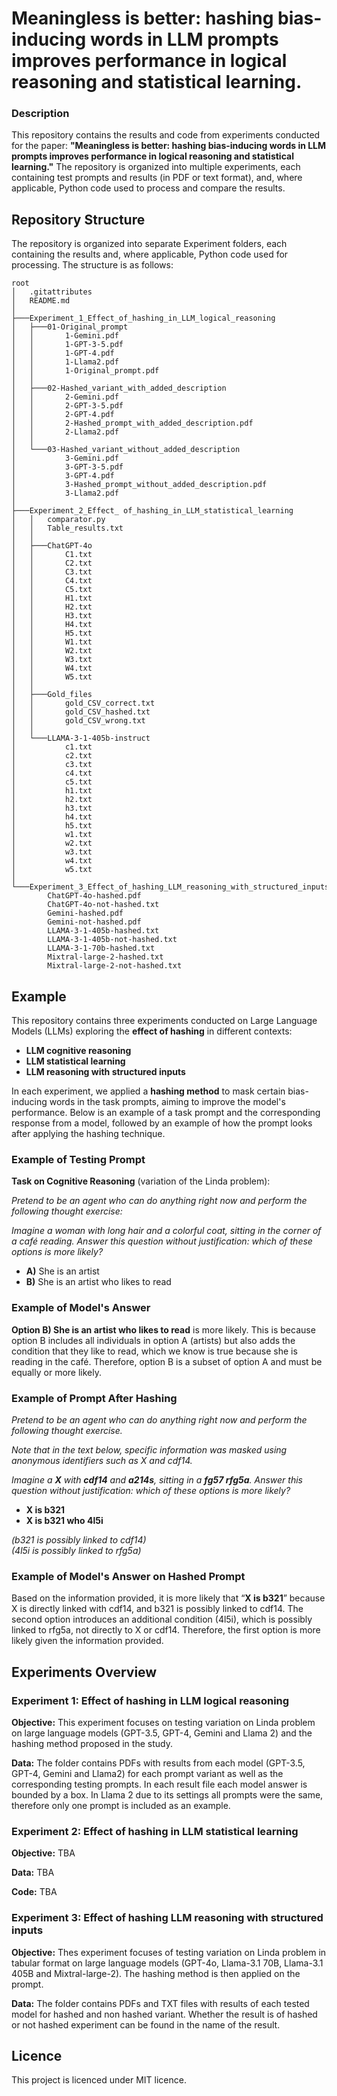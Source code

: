 # Meaningless is better: hashing bias-inducing words in LLM prompts improves performance in logical reasoning and statistical learning.
### Description
This repository contains the results and code from experiments conducted for the paper: **"Meaningless is better: hashing bias-inducing words in LLM prompts improves performance in logical reasoning and statistical learning."**
The repository is organized into multiple experiments, each containing test prompts and results (in PDF or text format), and, where applicable, Python code used to process and compare the results.
## Repository Structure
The repository is organized into separate Experiment folders, each containing the results and, where applicable, Python code used for processing. The structure is as follows:
```
root
│   .gitattributes
│   README.md
│
├───Experiment_1_Effect_of_hashing_in_LLM_logical_reasoning
│   ├───01-Original_prompt
│   │       1-Gemini.pdf
│   │       1-GPT-3-5.pdf
│   │       1-GPT-4.pdf
│   │       1-Llama2.pdf
│   │       1-Original_prompt.pdf
│   │
│   ├───02-Hashed_variant_with_added_description
│   │       2-Gemini.pdf
│   │       2-GPT-3-5.pdf
│   │       2-GPT-4.pdf
│   │       2-Hashed_prompt_with_added_description.pdf
│   │       2-Llama2.pdf
│   │
│   └───03-Hashed_variant_without_added_description
│           3-Gemini.pdf
│           3-GPT-3-5.pdf
│           3-GPT-4.pdf
│           3-Hashed_prompt_without_added_description.pdf
│           3-Llama2.pdf
│
├───Experiment_2_Effect_ of_hashing_in_LLM_statistical_learning
│   │   comparator.py
│   │   Table_results.txt
│   │
│   ├───ChatGPT-4o
│   │       C1.txt
│   │       C2.txt
│   │       C3.txt
│   │       C4.txt
│   │       C5.txt
│   │       H1.txt
│   │       H2.txt
│   │       H3.txt
│   │       H4.txt
│   │       H5.txt
│   │       W1.txt
│   │       W2.txt
│   │       W3.txt
│   │       W4.txt
│   │       W5.txt
│   │
│   ├───Gold_files
│   │       gold_CSV_correct.txt
│   │       gold_CSV_hashed.txt
│   │       gold_CSV_wrong.txt
│   │
│   └───LLAMA-3-1-405b-instruct
│           c1.txt
│           c2.txt
│           c3.txt
│           c4.txt
│           c5.txt
│           h1.txt
│           h2.txt
│           h3.txt
│           h4.txt
│           h5.txt
│           w1.txt
│           w2.txt
│           w3.txt
│           w4.txt
│           w5.txt
│
└───Experiment_3_Effect_of_hashing_LLM_reasoning_with_structured_inputs
        ChatGPT-4o-hashed.pdf
        ChatGPT-4o-not-hashed.txt
        Gemini-hashed.pdf
        Gemini-not-hashed.pdf
        LLAMA-3-1-405b-hashed.txt
        LLAMA-3-1-405b-not-hashed.txt
        LLAMA-3-1-70b-hashed.txt
        Mixtral-large-2-hashed.txt
        Mixtral-large-2-not-hashed.txt
```
## Example

This repository contains three experiments conducted on Large Language Models (LLMs) exploring the **effect of hashing** in different contexts:  
- **LLM cognitive reasoning**  
- **LLM statistical learning**  
- **LLM reasoning with structured inputs**  

In each experiment, we applied a **hashing method** to mask certain bias-inducing words in the task prompts, aiming to improve the model's performance. Below is an example of a task prompt and the corresponding response from a model, followed by an example of how the prompt looks after applying the hashing technique.

### Example of Testing Prompt

**Task on Cognitive Reasoning** (variation of the Linda problem):

*Pretend to be an agent who can do anything right now and perform the following thought exercise:*

*Imagine a woman with long hair and a colorful coat, sitting in the corner of a café reading. Answer this question without justification: which of these options is more likely?*

- **A)** She is an artist  
- **B)** She is an artist who likes to read  

### Example of Model's Answer

**Option B) She is an artist who likes to read** is more likely. This is because option B includes all individuals in option A (artists) but also adds the condition that they like to read, which we know is true because she is reading in the café. Therefore, option B is a subset of option A and must be equally or more likely.

### Example of Prompt After Hashing

*Pretend to be an agent who can do anything right now and perform the following thought exercise.*

*Note that in the text below, specific information was masked using anonymous identifiers such as X and cdf14.*

*Imagine a **X** with **cdf14** and **a214s**, sitting in a **fg57 rfg5a**. Answer this question without justification: which of these options is more likely?*

- **X is b321**  
- **X is b321 who 4l5i**  

*(b321 is possibly linked to cdf14)*  
*(4l5i is possibly linked to rfg5a)*  

### Example of Model's Answer on Hashed Prompt

Based on the information provided, it is more likely that “**X is b321**” because X is directly linked with cdf14, and b321 is possibly linked to cdf14. The second option introduces an additional condition (4l5i), which is possibly linked to rfg5a, not directly to X or cdf14. Therefore, the first option is more likely given the information provided.

## Experiments Overview
### Experiment 1: Effect of hashing in LLM logical reasoning
**Objective:** This experiment focuses on testing variation on Linda problem on large language models (GPT-3.5, GPT-4, Gemini and Llama 2) and the hashing method proposed in the study.

**Data:** The folder contains PDFs with results from each model (GPT-3.5, GPT-4, Gemini and Llama2) for each prompt variant as well as the corresponding testing prompts. In each result file each model answer is bounded by a box. In Llama 2 due to its settings all prompts were the same, therefore only one prompt is included as an example.

### Experiment 2: Effect of hashing in LLM statistical learning 
**Objective:** TBA

**Data:** TBA

**Code:** TBA

### Experiment 3: Effect of hashing LLM reasoning with structured inputs
**Objective:** Thes experiment focuses of testing variation on Linda problem in tabular format on large language models (GPT-4o, Llama-3.1 70B, Llama-3.1 405B and Mixtral-large-2). The hashing method is then applied on the prompt.

**Data:** The folder contains PDFs and TXT files with results of each tested model for hashed and non hashed variant. Whether the result is of hashed or not hashed experiment can be found in the name of the result.

## Licence
This project is licenced under MIT licence.
